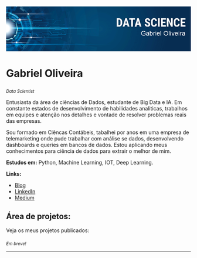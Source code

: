 
<p align="center">
  <img src="banner.png" >
</p>

# Gabriel Oliveira
<sub> *Data Scientist* </sub>

Entusiasta da área de ciências de Dados, estudante de Big Data e IA. Em constante estados de desenvolvimento de habilidades analiticas, trabalhos em equipes e atenção nos detalhes e vontade de resolver problemas reais das empresas.

Sou formado em Ciêncas Contábeis, tabalhei por anos em uma empresa de telemarketing onde pude trabalhar com análise se dados, desenvolvendo dashboards e queries em bancos de dados. Estou aplicando meus conhecimentos para ciência de dados para extrair o melhor de mim.

**Estudos em:** Python, Machine Learning, IOT, Deep Learning.

**Links:**
* [Blog](---)
* [LinkedIn](---)
* [Medium](---)


## Área de projetos:

Veja os meus projetos publicados:

<sub> *Em breve!* </sub>

---
